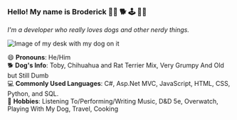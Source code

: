 ### Hello! My name is Broderick 👨‍💻 🐕 🕹 🏳️‍🌈
*I'm a developer who really loves dogs and other nerdy things.*   

![Image of my desk with my dog on it](https://i.imgur.com/EPAmz4b.png)


😄 **Pronouns**: He/Him  
🐕 **Dog's Info**: Toby, Chihuahua and Rat Terrier Mix, Very Grumpy And Old but Still Dumb  
💻 **Commonly Used Languages**: C#, Asp.Net MVC, JavaScript, HTML, CSS, Python, and SQL.  
🎷 **Hobbies**: Listening To/Performing/Writing Music, D&D 5e, Overwatch, Playing With My Dog, Travel, Cooking

<!--
**B-Lemke/B-Lemke** is a ✨ _special_ ✨ repository because its `README.md` (this file) appears on your GitHub profile.

Here are some ideas to get you started:

- 🔭 I’m currently working on ...
- 🌱 I’m currently learning ...
- 👯 I’m looking to collaborate on ...
- 🤔 I’m looking for help with ...
- 💬 Ask me about ...
- 📫 How to reach me: ...
- 😄 Pronouns: ...
- ⚡ Fun fact: ...
-->
